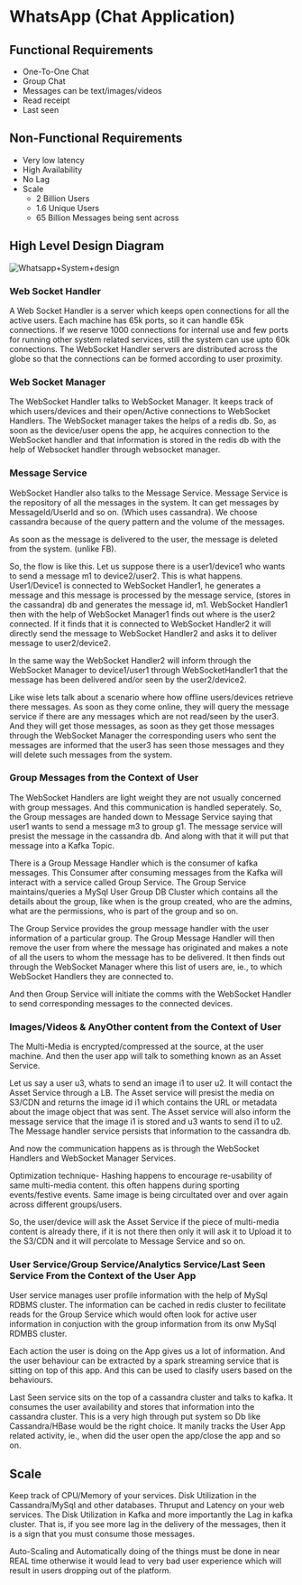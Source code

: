 # WhatsApp (Chat Application)

## Functional Requirements

- One-To-One Chat
- Group Chat
- Messages can be text/images/videos
- Read receipt
- Last seen


## Non-Functional Requirements
- Very low latency
- High Availability
- No Lag
- Scale
  - 2 Billion Users
  - 1.6 Unique Users
  - 65 Billion Messages being sent across


## High Level Design Diagram

![Whatsapp+System+design](https://user-images.githubusercontent.com/34048837/142822962-bb8d6917-b737-409c-b830-6d5fa4d8c75d.png)

### Web Socket Handler

A Web Socket Handler is a server which keeps open connections for all the active users. Each machine has 65k ports, so it can handle 65k connections.
If we reserve 1000 connections for internal use and few ports for running other system related services, still the system can use upto 60k connections.
The WebSocket Handler servers are distributed across the globe so that the connections can be formed according to user proximity.

### Web Socket Manager
The WebSocket Handler talks to WebSocket Manager. It keeps track of which users/devices and their open/Active connections to WebSocket Handlers.
The WebSocket manager takes the helps of a redis db.
So, as soon as the device/user opens the app, he acquires connection to the WebSocket handler and that information is stored in the redis db with the
help of Websocket handler through websocket manager.

### Message Service 
WebSocket Handler also talks to the Message Service. Message Service is the repository of all the messages in the system. It can get messages
by MessageId/UserId and so on. (Which uses cassandra). We choose cassandra because of the query pattern and the volume of the messages.

As soon as the message is delivered to the user, the message is deleted from the system. (unlike FB). 

So, the flow is like this. Let us suppose there is a user1/device1 who wants to send a message m1 to device2/user2. This is what happens.
User1/Device1 is connected to WebSocket Handler1, he generates a message and this message is processed by the message service, (stores in the cassandra) db
and generates the message id, m1. WebSocket Handler1 then with the help of WebSocket Manager1 finds out where is the user2 connected. If it finds that it is 
connected to WebSocket Handler2 it will directly send the message to WebSocket Handler2 and asks it to deliver message to user2/device2.

In the same way the WebSocket Handler2 will inform through the WebSocket Manager to device1/user1 through WebSocketHandler1 that the message has been delivered
and/or seen by the user2/device2.

Like wise lets talk about a scenario where how offline users/devices retrieve there messages. As soon as they come online, they will query
the message service if there are any messages which are not read/seen by the user3. And they will get those messages, as soon as they get those messages
through the WebSocket Manager the corresponding users who sent the messages are informed that the user3 has seen those messages and they will delete such
messages from the system. 

### Group Messages from the Context of User

The WebSocket Handlers are light weight they are not usually concerned with group messages. And this communication is handled seperately.
So, the Group messages are handed down to Message Service saying that user1 wants to send a message m3 to group g1. The message service will presist
the message in the cassandra db. And along with that it will put that message into a Kafka Topic.

There is a Group Message Handler which is the consumer of kafka messages. This Consumer after consuming messages from the Kafka will interact with a service
called Group Service. The Group Service maintains/queries a MySql User Group DB Cluster which contains all the details about the group, like when is the group
created, who are the admins, what are the permissions, who is part of the group and so on.

The Group Service provides the group message handler with the user information of a particular group. The Group Message Handler will then remove the user 
from where the message has originated and makes a note of all the users to whom the message has to be delivered. It then finds out through the WebSocket Manager
where this list of users are, ie., to which WebSocket Handlers they are connected to.

And then Group Service will initiate the comms with the WebSocket Handler to send corresponding messages to the connected devices.


### Images/Videos & AnyOther content from the Context of User

The Multi-Media is encrypted/compressed at the source, at the user machine. And then the user app will talk to something known as an Asset Service.

Let us say a user u3, whats to send an image i1 to user u2. It will contact the Asset Service through a LB. 
The Asset service will presist the media on S3/CDN and returns the image id i1 which contains the URL or metadata about the image object
that was sent.
The Asset service will also inform the message service that the image i1 is stored and u3 wants to send i1 to u2. The Message handler
service persists that information to the cassandra db.

And now the communication happens as is through the WebSocket Handlers and WebSocket Manager Services.

Optimization technique-
Hashing happens to encourage re-usability of same multi-media content. this often happens during sporting events/festive events.
Same image is being circultated over and over again across different groups/users.

So, the user/device will ask the Asset Service if the piece of multi-media content is already there, if it is not there then only it will ask it 
to Upload it to the S3/CDN and it will percolate to Message Service and so on.

### User Service/Group Service/Analytics Service/Last Seen Service From the Context of the User App

User service manages user profile information with the help of MySql RDBMS cluster.
The information can be cached in redis cluster to fecilitate reads for the Group Service which would often look for active user information
in conjuction with the group information from its onw MySql RDMBS cluster.

Each action the user is doing on the App gives us a lot of information. And the user behaviour can be extracted by a spark streaming service
that is sitting on top of this app. And this can be used to clasify users based on the behaviours.

Last Seen service sits on the top of a cassandra cluster and talks to kafka. It consumes the user availability and stores that information into 
the cassandra cluster. This is a very high through put system so Db like Cassandra/HBase would be the right choice.
It manily tracks the User App related activity, ie., when did the user open the app/close the app and so on.


## Scale

Keep track of CPU/Memory of your services. Disk Utilization in the Cassandra/MySql and other databases. Thruput and Latency on your web services.
The Disk Utilization in Kafka and more importantly the Lag in kafka cluster. That is, if you see more lag in the delivery of the messages, then it is a
sign that you must consume those messages.

Auto-Scaling and Automatically doing of the things must be done in near REAL time otherwise it would lead to very bad user experience which will result
in users dropping out of the platform.


